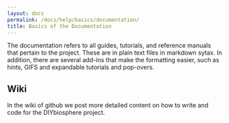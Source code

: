 ```yaml
---
layout: docs
permalink: /docs/help/basics/documentation/
title: Basics of the Documentation
---
```


The documentation refers to all guides, tutorials, and reference manuals that pertain to the project. These are in plain text files in markdown sytax. In addition, there are several add-ins that make the formatting easier, such as hints, GIFS and expandable tutorials and pop-overs.

## Wiki
In the wiki of github we post more detailed content on how to write and code for the DIYbiosphere project.
